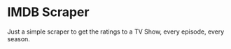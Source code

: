 # IMDB Scraper

Just a simple scraper to get the ratings to a TV Show, every episode, every season.
